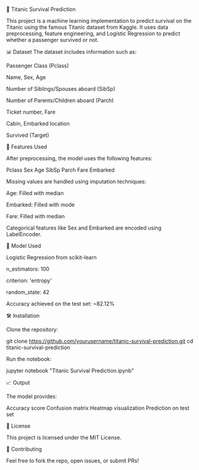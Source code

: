 🚢 Titanic Survival Prediction

This project is a machine learning implementation to predict survival on the Titanic using the famous Titanic dataset from Kaggle. It uses data preprocessing, feature engineering, and Logistic Regression to predict whether a passenger survived or not.


📊 Dataset
The dataset includes information such as:

Passenger Class (Pclass)

Name, Sex, Age

Number of Siblings/Spouses aboard (SibSp)

Number of Parents/Children aboard (Parch)

Ticket number, Fare

Cabin, Embarked location

Survived (Target)

📌 Features Used

After preprocessing, the model uses the following features:

  Pclass
  Sex
  Age
  SibSp
  Parch
  Fare
  Embarked

Missing values are handled using imputation techniques:

  Age: Filled with median

  Embarked: Filled with mode

  Fare: Filled with median

Categorical features like Sex and Embarked are encoded using LabelEncoder.

🧠 Model Used

Logistic Regression from scikit-learn

  n_estimators: 100

  criterion: 'entropy'

  random_state: 42

  Accuracy achieved on the test set: ~82.12%

🛠️ Installation

Clone the repository:

  git clone https://github.com/yourusername/titanic-survival-prediction.git
  cd titanic-survival-prediction
 

Run the notebook:

  jupyter notebook "Titanic Survival Prediction.ipynb"
  
📈 Output

The model provides:

  Accuracy score
  Confusion matrix
  Heatmap visualization
  Prediction on test set

📄 License

This project is licensed under the MIT License.

🤝 Contributing

Feel free to fork the repo, open issues, or submit PRs!
